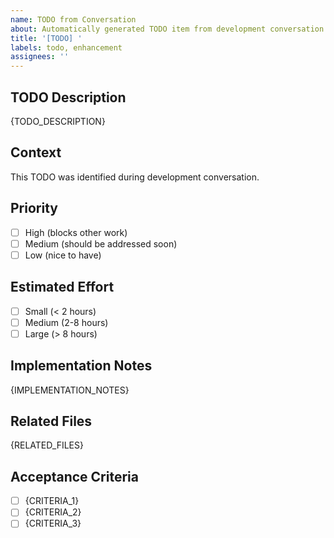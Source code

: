 ```yaml
---
name: TODO from Conversation
about: Automatically generated TODO item from development conversation
title: '[TODO] '
labels: todo, enhancement
assignees: ''
---
```


## TODO Description
{TODO_DESCRIPTION}

## Context
This TODO was identified during development conversation.

## Priority
- [ ] High (blocks other work)
- [ ] Medium (should be addressed soon)
- [ ] Low (nice to have)

## Estimated Effort
- [ ] Small (< 2 hours)
- [ ] Medium (2-8 hours)  
- [ ] Large (> 8 hours)

## Implementation Notes
{IMPLEMENTATION_NOTES}

## Related Files
{RELATED_FILES}

## Acceptance Criteria
- [ ] {CRITERIA_1}
- [ ] {CRITERIA_2}
- [ ] {CRITERIA_3}